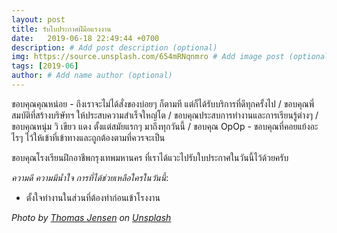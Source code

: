 ```yaml
---
layout: post
title: รับใบประกาศฝีมือแรงงาน
date:   2019-06-18 22:49:44 +0700
description: # Add post description (optional)
img: https://source.unsplash.com/654mRNqnmro # Add image post (optional)
tags: [2019-06]
author: # Add name author (optional)
---
```

ขอบคุณคุณหน่อย - ถึงเราจะไม่ได้สั่งของบ่อยๆ ก็ตามที แต่ก็ได้รับบริการที่ดีทุกครั้งไป / ขอบคุณพี่สมบัติที่สร้างบริษัทฯ ให้ประสบความสำเร็จใหญ่โต / ขอบคุณประสบการทำงานและการเรียนรู้ต่างๆ / ขอบคุณหนุ่ม วิ เขียว แดง ตั้งแต่สมัยแรกๆ มาถึงทุกวันนี้ / ขอบคุณ OpOp - ขอบคุณที่คอยแย้งอะไรๆ ไว้ให้เข้าที่เข้าทางและถูกต้องตามที่ควรจะเป็น

ขอบคุณโรงเรียนฝึกอาชีพกรุงเทพมหานคร ที่เราได้แวะไปรับใบประกาศในวันนี้ไว้ด้วยครับ

<i class="fa fa-child" style="color:plum"></i>

*ความดี ความมีน้ำใจ การที่ได้ช่วยเหลือใครในวันนี้*:
- ตั้งใจทำงานในส่วนที่ต้องทำก่อนเข้าโรงงาน

*Photo by [Thomas Jensen](https://unsplash.com/@thomasjsn) on [Unsplash](https://unsplash.com)*
